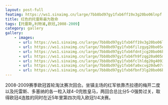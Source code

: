 ```yaml
---
layout: post-full
featimg: https://ws1.sinaimg.cn/large/7bb8bd97gy1fxb6ff19x3g20bo06lnpf.gif
title: 红色的托雷斯最为致命
tags: [托雷斯,利物浦,欧冠,2008-2009]
category: gallery
gallery:
    - images:
      - url: https://ws1.sinaimg.cn/large/7bb8bd97gy1fxb6ff19x3g20bo06lnpf.gif
      - url: https://ws1.sinaimg.cn/large/7bb8bd97gy1fxb6filzgyg20bo05o4qs.gif
      - url: https://ws1.sinaimg.cn/large/7bb8bd97gy1fxb6fdntjcg20bo06kkjn.gif
      - url: https://ws1.sinaimg.cn/large/7bb8bd97gy1fxb6fh9fzqg20a005mb2b.gif
      - url: https://ws1.sinaimg.cn/large/7bb8bd97gy1fxb6fclhldg20g4093e83.gif
      - url: https://ws1.sinaimg.cn/large/7bb8bd97gy1fxb6fa0xcvg20dw07rqv7.gif
      - url: https://ws1.sinaimg.cn/large/7bb8bd97gy1fxb6fbnf3lg20bo06bb2b.gif
---
```


2008-2009赛季欧冠首轮淘汰赛次回合。坐镇主场的红军依靠杰拉德的梅开二度以及托雷斯、多塞纳的各一粒入球4-0完胜皇马，两回合总比分5-0强势过关，取得欧冠4连胜的同时在近5年里第四次闯入欧冠1/4决赛。